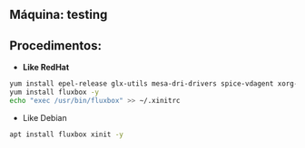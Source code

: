 Máquina: testing
----------------

Procedimentos:
--------------

* **Like RedHat**
```bash
yum install epel-release glx-utils mesa-dri-drivers spice-vdagent xorg-x11-drivers xorg-x11-server-Xorg xorg-x11-utils xorg-x11-xinit xvattr xterm -y
yum install fluxbox -y
echo "exec /usr/bin/fluxbox" >> ~/.xinitrc
```

* Like Debian
```bash
apt install fluxbox xinit -y
```
